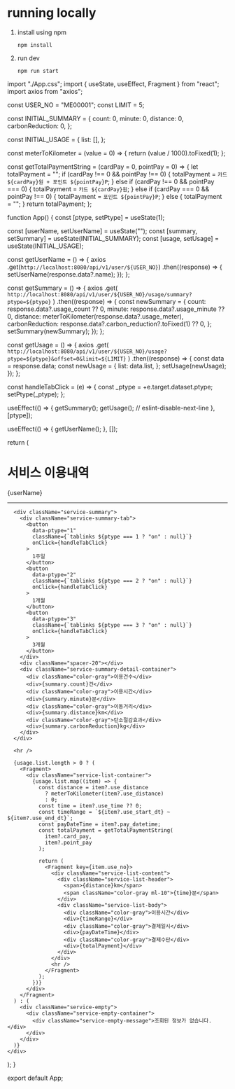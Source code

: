 # running locally

1. install using npm

   `npm install`

2. run dev

   `npm run start`



import "./App.css";
import { useState, useEffect, Fragment } from "react";
import axios from "axios";

const USER_NO = "ME00001";
const LIMIT = 5;

const INITIAL_SUMMARY = {
  count: 0,
  minute: 0,
  distance: 0,
  carbonReduction: 0,
};

const INITIAL_USAGE = {
  list: [],
};

const meterToKilometer = (value = 0) => {
  return (value / 1000).toFixed(1);
};

const getTotalPaymentString = (cardPay = 0, pointPay = 0) => {
  let totalPayment = "";
  if (cardPay !== 0 && pointPay !== 0) {
    totalPayment = `카드 ${cardPay}원 + 포인트 ${pointPay}P`;
  } else if (cardPay !== 0 && pointPay === 0) {
    totalPayment = `카드 ${cardPay}원`;
  } else if (cardPay === 0 && pointPay !== 0) {
    totalPayment = `포인트 ${pointPay}P`;
  } else {
    totalPayment = "";
  }
  return totalPayment;
};

function App() {
  const [ptype, setPtype] = useState(1);

  const [userName, setUserName] = useState("");
  const [summary, setSummary] = useState(INITIAL_SUMMARY);
  const [usage, setUsage] = useState(INITIAL_USAGE);

  const getUserName = () => {
    axios
      .get(`http://localhost:8080/api/v1/user/${USER_NO}`)
      .then((response) => {
        setUserName(response.data?.name);
      });
  };

  const getSummary = () => {
    axios
      .get(
        `http://localhost:8080/api/v1/user/${USER_NO}/usage/summary?ptype=${ptype}`
      )
      .then((response) => {
        const newSummary = {
          count: response.data?.usage_count ?? 0,
          minute: response.data?.usage_minute ?? 0,
          distance: meterToKilometer(response.data?.usage_meter),
          carbonReduction: response.data?.carbon_reduction?.toFixed(1) ?? 0,
        };
        setSummary(newSummary);
      });
  };

  const getUsage = () => {
    axios
      .get(
        `http://localhost:8080/api/v1/user/${USER_NO}/usage?ptype=${ptype}&offset=0&limit=${LIMIT}`
      )
      .then((response) => {
        const data = response.data;
        const newUsage = {
          list: data.list,
        };
        setUsage(newUsage);
      });
  };

  const handleTabClick = (e) => {
    const _ptype = +e.target.dataset.ptype;
    setPtype(_ptype);
  };

  useEffect(() => {
    getSummary();
    getUsage();
    // eslint-disable-next-line
  }, [ptype]);

  useEffect(() => {
    getUserName();
  }, []);

  return (
    <div>
      <div className="main-title">
        <h1>서비스 이용내역</h1>
        <div>{userName}</div>
      </div>
      <hr />

      <div className="service-summary">
        <div className="service-summary-tab">
          <button
            data-ptype="1"
            className={`tablinks ${ptype === 1 ? "on" : null}`}
            onClick={handleTabClick}
          >
            1주일
          </button>
          <button
            data-ptype="2"
            className={`tablinks ${ptype === 2 ? "on" : null}`}
            onClick={handleTabClick}
          >
            1개월
          </button>
          <button
            data-ptype="3"
            className={`tablinks ${ptype === 3 ? "on" : null}`}
            onClick={handleTabClick}
          >
            3개월
          </button>
        </div>
        <div className="spacer-20"></div>
        <div className="service-summary-detail-container">
          <div className="color-gray">이용건수</div>
          <div>{summary.count}건</div>
          <div className="color-gray">이용시간</div>
          <div>{summary.minute}분</div>
          <div className="color-gray">이동거리</div>
          <div>{summary.distance}km</div>
          <div className="color-gray">탄소절감효과</div>
          <div>{summary.carbonReduction}kg</div>
        </div>
      </div>

      <hr />

      {usage.list.length > 0 ? (
        <Fragment>
          <div className="service-list-container">
            {usage.list.map((item) => {
              const distance = item?.use_distance
                ? meterToKilometer(item?.use_distance)
                : 0;
              const time = item?.use_time ?? 0;
              const timeRange = `${item?.use_start_dt} ~ ${item?.use_end_dt}`;
              const payDateTime = item?.pay_datetime;
              const totalPayment = getTotalPaymentString(
                item?.card_pay,
                item?.point_pay
              );

              return (
                <Fragment key={item.use_no}>
                  <div className="service-list-content">
                    <div className="service-list-header">
                      <span>{distance}km</span>
                      <span className="color-gray ml-10">{time}분</span>
                    </div>
                    <div className="service-list-body">
                      <div className="color-gray">이용시간</div>
                      <div>{timeRange}</div>
                      <div className="color-gray">결제일시</div>
                      <div>{payDateTime}</div>
                      <div className="color-gray">결제수단</div>
                      <div>{totalPayment}</div>
                    </div>
                  </div>
                  <hr />
                </Fragment>
              );
            })}
          </div>
        </Fragment>
      ) : (
        <div className="service-empty">
          <div className="service-empty-container">
            <div className="service-empty-message">조회된 정보가 없습니다.</div>
          </div>
        </div>
      )}
    </div>
  );
}

export default App;
